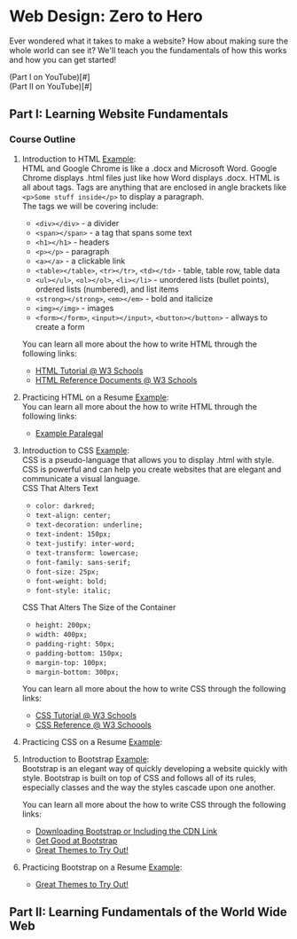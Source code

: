 # Web Design: Zero to Hero
Ever wondered what it takes to make a website? How about making sure the whole world can see it? We'll teach you the fundamentals of how this works and how you can get started!  

(Part I on YouTube)[#]  
(Part II on YouTube)[#]  


## Part I: Learning Website Fundamentals

### Course Outline
1. Introduction to HTML [Example](http://webdesignzerotohero.org.s3-website.us-east-2.amazonaws.com/01-html-intro.html):  
   HTML and Google Chrome is like a .docx and Microsoft Word. Google Chrome displays .html files just like how Word displays .docx. HTML is all about tags. Tags are anything that are enclosed in angle brackets like ```<p>Some stuff inside</p>``` to display a paragraph.  
   The tags we will be covering include:  
   * ```<div></div>``` - a divider  
   * ```<span></span>``` - a tag that spans some text  
   * ```<h1></h1>``` - headers  
   * ```<p></p>``` - paragraph  
   * ```<a></a>``` - a clickable link  
   * ```<table></table>```, ```<tr></tr>```, ```<td></td>``` - table, table row, table data  
   * ```<ul></ul>```, ```<ol></ol>```, ```<li></li>``` - unordered lists (bullet points), ordered lists (numbered), and list items  
   * ```<strong></strong>```, ```<em></em>``` - bold and italicize  
   * ```<img></img>``` - images  
   * ```<form></form>```, ```<input></input>```, ```<button></button>``` - allways to create a form  
   
   You can learn all more about the how to write HTML through the following links:  
   * [HTML Tutorial @ W3 Schools](https://www.w3schools.com/html/)  
   * [HTML Reference Documents @ W3 Schools](https://www.w3schools.com/tags/default.asp)  

2. Practicing HTML on a Resume [Example](http://webdesignzerotohero.org.s3-website.us-east-2.amazonaws.com/02-html-resume.html):  
   You can learn all more about the how to write HTML through the following links:  
   * [Example Paralegal](https://www.monster.com/career-advice/article/paralegal-resume-sample)  

3. Introduction to CSS [Example](http://webdesignzerotohero.org.s3-website.us-east-2.amazonaws.com/03-css-intro.html):  
   CSS is a pseudo-language that allows you to display .html with style. CSS is powerful and can help you create websites that are elegant and communicate a visual language.  
   CSS That Alters Text
   * ```color: darkred;```
   * ```text-align: center;```
   * ```text-decoration: underline;```
   * ```text-indent: 150px;```
   * ```text-justify: inter-word;```
   * ```text-transform: lowercase;```
   * ```font-family: sans-serif;```
   * ```font-size: 25px;```
   * ```font-weight: bold;```
   * ```font-style: italic;```

   CSS That Alters The Size of the Container
   * ```height: 200px;```
   * ```width: 400px;```
   * ```padding-right: 50px;```
   * ```padding-bottom: 150px;```
   * ```margin-top: 100px;```
   * ```margin-bottom: 300px;```

   You can learn all more about the how to write CSS through the following links:  
   * [CSS Tutorial @ W3 Schools](https://www.w3schools.com/Css/)  
   * [CSS Reference @ W3 Schoools](https://www.w3schools.com/cssref/default.asp)  

4. Practicing CSS on a Resume [Example](http://webdesignzerotohero.org.s3-website.us-east-2.amazonaws.com/04-css-resume.html):  


5. Introduction to Bootstrap [Example](http://webdesignzerotohero.org.s3-website.us-east-2.amazonaws.com/5-bootstrap-intro.html):  
   Bootstrap is an elegant way of quickly developing a website quickly with style. Bootstrap is built on top of CSS and follows all of its rules, especially classes and the way the styles cascade upon one another.  

   You can learn all more about the how to write CSS through the following links:  
   * [Downloading Bootstrap or Including the CDN Link](http://getbootstrap.com/docs/4.0/getting-started/introduction/)  
   * [Get Good at Bootstrap](https://www.youtube.com/watch?v=5GcQtLDGXy8)  
   * [Great Themes to Try Out!](https://startbootstrap.com/)  

6. Practicing Bootstrap on a Resume [Example](http://webdesignzerotohero.org.s3-website.us-east-2.amazonaws.com/06-html-resume.html):  
   * [Great Themes to Try Out!](https://startbootstrap.com/)  

## Part II: Learning Fundamentals of the World Wide Web
